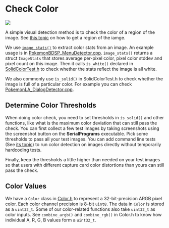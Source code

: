 # Check Color

[<img src="https://canary.discordapp.com/api/guilds/695809740428673034/widget.png?style=banner2">](https://discord.gg/cQ4gWxN)

A simple visual detection method is to check the color of a region of the image. See [this topic](SubImage.md) on how to get a region of the iamge.

We use [`image_stats()`](https://github.com/PokemonAutomation/Arduino-Source/blob/main/SerialPrograms/Source/CommonFramework/ImageTools/ImageStats.h) to extract color stats from an image.
An example usage is in [PokemonBDSP_MenuDetector.cpp](https://github.com/PokemonAutomation/Arduino-Source/blob/main/SerialPrograms/Source/PokemonBDSP/Inference/PokemonBDSP_MenuDetector.cpp).
`image_stats()` returns a struct `ImageStats` that stores average per-pixel color, pixel color stddev and pixel count on this image. Then it calls `is_white()` declared in [SolidColorTest.h](https://github.com/PokemonAutomation/Arduino-Source/blob/main/SerialPrograms/Source/CommonFramework/ImageTools/SolidColorTest.h) to check whether the stats reflect the image is all white.

We also commonly use `is_solid()` in SolidColorTest.h to check whether the image is full of a particular color. 
For example you can check [PokemonLA_DialogDetector.cpp](https://github.com/PokemonAutomation/Arduino-Source/blob/main/SerialPrograms/Source/PokemonLA/Inference/PokemonLA_DialogDetector.cpp).

## Determine Color Thresholds

When doing color check, you need to set thresholds in `is_solid()` and other functions,
like what is the maximum color deviation that can still pass the check.
You can first collect a few test images by taking screenshots using the screenshot button on the **SerialPrograms** executable.
Pick some thresholds to pass all your test images.
You can add command line tests (See [its topic](Tests.md)) to run color detection on images directly without temporarily hardcoding tests.

Finally, keep the thresholds a little higher than needed on your test images so that users with different capture card color distortions than yours can still pass the check.


## Color Values

We have a `Color` class in [Color.h](https://github.com/PokemonAutomation/Arduino-Source/blob/main/Common/Cpp/Color.h) to represent a 32-bit-precision ARGB pixel color. Each color channel precision is 8-bit `uint8`. The data in `Color` is stored as a `uint32_t`. Some of our color-related functions also take `uint32_t` as color inputs. See `combine_argb()` and `combine_rgb()` in Color.h to know how individual A, R, G, B values form a `uint32_t`.

